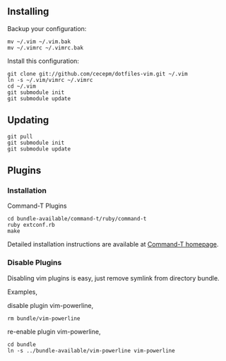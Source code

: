 ## Installing

Backup your configuration:

    mv ~/.vim ~/.vim.bak
    mv ~/.vimrc ~/.vimrc.bak

Install this configuration:

    git clone git://github.com/cecepm/dotfiles-vim.git ~/.vim
    ln -s ~/.vim/vimrc ~/.vimrc
    cd ~/.vim
    git submodule init
    git submodule update

## Updating

    git pull
    git submodule init
    git submodule update

## Plugins

### Installation

Command-T Plugins

    cd bundle-available/command-t/ruby/command-t
    ruby extconf.rb
    make

Detailed installation instructions are available at [Command-T homepage](https://wincent.com/products/command-t).

### Disable Plugins

Disabling vim plugins is easy, just remove symlink from directory bundle.

Examples,

disable plugin vim-powerline,

    rm bundle/vim-powerline

re-enable plugin vim-powerline,

    cd bundle
    ln -s ../bundle-available/vim-powerline vim-powerline
